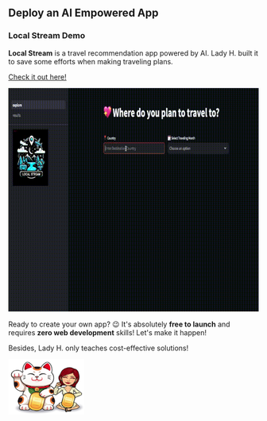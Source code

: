 ## Deploy an AI Empowered App

### Local Stream Demo

<b>Local Stream</b> is a travel recommendation app powered by AI. Lady H. built it to save some efforts when making traveling plans. 

[Check it out here!][1]

<p align="center">
<img src="https://github.com/lady-h-world/My_Garden/blob/main/images/Secret_Guest_images/local_stream_app_v3.gif" width="800" height="450" />
</p>

Ready to create your own app? 😉 It's absolutely <b>free to launch</b> and requires <b>zero web development</b> skills! Let's make it happen!

<p align="left">

Besides, Lady H. only teaches cost-effective solutions!

<img src="https://github.com/lady-h-world/My_Garden/blob/main/images/lady_heart_manga/garden_bank.png" width="153" height="111" />
</p>



[1]:https://localstream.streamlit.app/